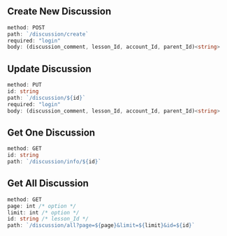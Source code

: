 ## **Create New Discussion**

```ts
method: POST
path: `/discussion/create`
required: "login"
body: (discussion_comment, lesson_Id, account_Id, parent_Id)<string>
```

## **Update Discussion**

```ts
method: PUT
id: string
path: `/discussion/${id}`
required: "login"
body: (discussion_comment, lesson_Id, account_Id, parent_Id)<string>
```

## **Get One Discussion**

```ts
method: GET
id: string
path: `/discussion/info/${id}`
```

## **Get All Discussion**

```ts
method: GET
page: int /* option */
limit: int /* option */
id: string /* lesson_Id */
path: `/discussion/all?page=${page}&limit=${limit}&id=${id}`
```